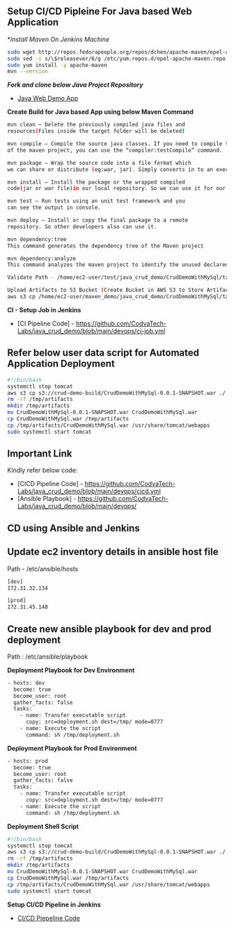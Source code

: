 ## Setup CI/CD Pipleine For Java based Web Application 

**Install Maven On Jenkins Machine*

```sh
sudo wget http://repos.fedorapeople.org/repos/dchen/apache-maven/epel-apache-maven.repo -O /etc/yum.repos.d/epel-apache-maven.repo
sudo sed -i s/\$releasever/6/g /etc/yum.repos.d/epel-apache-maven.repo
sudo yum install -y apache-maven
mvn --version
```

***Fork and clone below Java Project Repository***
- [Java Web Demo App](https://github.com/CodvaTech-Labs/java_crud_demo)

**Create Build for Java based App using below Maven Command**

```sh
mvn clean — Delete the previously compiled java files and 
resources(Files inside the target folder will be deleted)

mvn compile — Compile the source java classes. If you need to compile the test classes 
of the maven project, you can use the “compiler:testCompile” command.

mvn package — Wrap the source code into a file format which 
we can share or distribute (eg:war, jar). Simply converts in to an executable java program.

mvn install — Install the package or the wrapped compiled 
code(jar or war file)in our local repository. So we can use it for our other projects as well.

mvn test — Run tests using an unit test framework and you 
can see the output in console.

mvn deploy — Install or copy the final package to a remote 
repository. So other developers also can use it.

mvn dependency:tree
This command generates the dependency tree of the Maven project

mvn dependency:analyze
This command analyzes the maven project to identify the unused declared and used undeclared dependencies:

Validate Path - /home/ec2-user/test/java_crud_demo/CrudDemoWithMySql/target

Upload Artifacts to S3 Bucket (Create Bucket in AWS S3 to Store Artifacts)
aws s3 cp /home/ec2-user/maven_demo/java_crud_demo/CrudDemoWithMySql/target/CrudDemoWithMySql-0.0.1-SNAPSHOT.war s3://crud-demo-build/

```

**CI - Setup Job in Jenkins**
- [CI Pipeline Code] - https://github.com/CodvaTech-Labs/java_crud_demo/blob/main/devops/ci-job.yml

## Refer below user data script for Automated Application Deployment 

```sh
#!/bin/bash
systemctl stop tomcat
aws s3 cp s3://crud-demo-build/CrudDemoWithMySql-0.0.1-SNAPSHOT.war ./
rm -rf /tmp/artifacts
mkdir /tmp/artifacts
mv CrudDemoWithMySql-0.0.1-SNAPSHOT.war CrudDemoWithMySql.war
cp CrudDemoWithMySql.war /tmp/artifacts
cp /tmp/artifacts/CrudDemoWithMySql.war /usr/share/tomcat/webapps
sudo systemctl start tomcat
```

## Important Link 
Kindly refer below code:

- [CICD Pipeline Code] - https://github.com/CodvaTech-Labs/java_crud_demo/blob/main/devops/cicd.yml
- [Ansible Playbook] - https://github.com/CodvaTech-Labs/java_crud_demo/blob/main/devops/


## CD using Ansible and Jenkins 

## Update ec2 inventory details in ansible host file 
Path - /etc/ansible/hosts

```sh
[dev]
172.31.32.134

[prod]
172.31.45.140
```

## Create new ansible playbook for dev and prod deployment 

Path : /etc/ansible/playbook

**Deployment Playbook for Dev Environment**
```sh
- hosts: dev
  become: true
  become_user: root
  gather_facts: false
  tasks:
    - name: Transfer executable script
      copy: src=deployment.sh dest=/tmp/ mode=0777
    - name: Execute the script
      command: sh /tmp/deployment.sh
```

**Deployment Playbook for Prod Environment**
```sh
- hosts: prod
  become: true
  become_user: root
  gather_facts: false
  tasks:
    - name: Transfer executable script
      copy: src=deployment.sh dest=/tmp/ mode=0777
    - name: Execute the script
      command: sh /tmp/deployment.sh
```

**Deployment Shell Script** 

```sh
#!/bin/bash
systemctl stop tomcat
aws s3 cp s3://crud-demo-build/CrudDemoWithMySql-0.0.1-SNAPSHOT.war ./
rm -rf /tmp/artifacts
mkdir /tmp/artifacts
mv CrudDemoWithMySql-0.0.1-SNAPSHOT.war CrudDemoWithMySql.war
cp CrudDemoWithMySql.war /tmp/artifacts
cp /tmp/artifacts/CrudDemoWithMySql.war /usr/share/tomcat/webapps
sudo systemctl start tomcat
```

**Setup CI/CD Pipeline in Jenkins**
- [CI/CD Piepeline Code](https://github.com/CodvaTech-Labs/java_crud_demo/blob/main/devops/cicd.yml)


